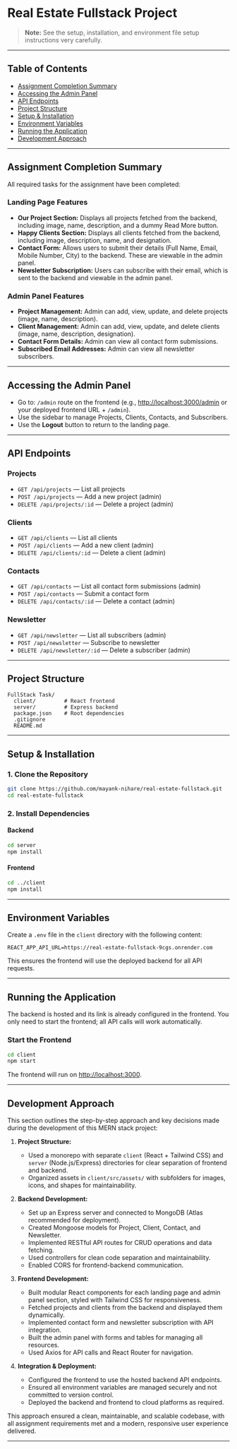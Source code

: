 # Real Estate Fullstack Project

> **Note:** See the setup, installation, and environment file setup instructions very carefully.

---

## Table of Contents

- [Assignment Completion Summary](#assignment-completion-summary)
- [Accessing the Admin Panel](#accessing-the-admin-panel)
- [API Endpoints](#api-endpoints)
- [Project Structure](#project-structure)
- [Setup & Installation](#setup--installation)
- [Environment Variables](#environment-variables)
- [Running the Application](#running-the-application)
- [Development Approach](#development-approach)

---

## Assignment Completion Summary

All required tasks for the assignment have been completed:

### Landing Page Features
- **Our Project Section:** Displays all projects fetched from the backend, including image, name, description, and a dummy Read More button.
- **Happy Clients Section:** Displays all clients fetched from the backend, including image, description, name, and designation.
- **Contact Form:** Allows users to submit their details (Full Name, Email, Mobile Number, City) to the backend. These are viewable in the admin panel.
- **Newsletter Subscription:** Users can subscribe with their email, which is sent to the backend and viewable in the admin panel.

### Admin Panel Features
- **Project Management:** Admin can add, view, update, and delete projects (image, name, description).
- **Client Management:** Admin can add, view, update, and delete clients (image, name, description, designation).
- **Contact Form Details:** Admin can view all contact form submissions.
- **Subscribed Email Addresses:** Admin can view all newsletter subscribers.

---

## Accessing the Admin Panel

- Go to: `/admin` route on the frontend (e.g., [http://localhost:3000/admin](http://localhost:3000/admin) or your deployed frontend URL + `/admin`).
- Use the sidebar to manage Projects, Clients, Contacts, and Subscribers.
- Use the **Logout** button to return to the landing page.

---

## API Endpoints

### Projects
- `GET /api/projects` — List all projects
- `POST /api/projects` — Add a new project (admin)
- `DELETE /api/projects/:id` — Delete a project (admin)

### Clients
- `GET /api/clients` — List all clients
- `POST /api/clients` — Add a new client (admin)
- `DELETE /api/clients/:id` — Delete a client (admin)

### Contacts
- `GET /api/contacts` — List all contact form submissions (admin)
- `POST /api/contacts` — Submit a contact form
- `DELETE /api/contacts/:id` — Delete a contact (admin)

### Newsletter
- `GET /api/newsletter` — List all subscribers (admin)
- `POST /api/newsletter` — Subscribe to newsletter
- `DELETE /api/newsletter/:id` — Delete a subscriber (admin)

---

## Project Structure

```
FullStack Task/
  client/         # React frontend
  server/         # Express backend
  package.json    # Root dependencies
  .gitignore
  README.md
```

---

## Setup & Installation

### 1. **Clone the Repository**
```sh
git clone https://github.com/mayank-nihare/real-estate-fullstack.git
cd real-estate-fullstack
```

### 2. **Install Dependencies**

#### Backend
```sh
cd server
npm install
```

#### Frontend
```sh
cd ../client
npm install
```
---

## Environment Variables

Create a `.env` file in the `client` directory with the following content:

```
REACT_APP_API_URL=https://real-estate-fullstack-9cgs.onrender.com
```

This ensures the frontend will use the deployed backend for all API requests.

---

## Running the Application

The backend is hosted and its link is already configured in the frontend. You only need to start the frontend; all API calls will work automatically.

### Start the Frontend
```sh
cd client
npm start
```
The frontend will run on [http://localhost:3000](http://localhost:3000).

---

## Development Approach

This section outlines the step-by-step approach and key decisions made during the development of this MERN stack project:

1. **Project Structure:**
   - Used a monorepo with separate `client` (React + Tailwind CSS) and `server` (Node.js/Express) directories for clear separation of frontend and backend.
   - Organized assets in `client/src/assets/` with subfolders for images, icons, and shapes for maintainability.

2. **Backend Development:**
   - Set up an Express server and connected to MongoDB (Atlas recommended for deployment).
   - Created Mongoose models for Project, Client, Contact, and Newsletter.
   - Implemented RESTful API routes for CRUD operations and data fetching.
   - Used controllers for clean code separation and maintainability.
   - Enabled CORS for frontend-backend communication.

3. **Frontend Development:**
   - Built modular React components for each landing page and admin panel section, styled with Tailwind CSS for responsiveness.
   - Fetched projects and clients from the backend and displayed them dynamically.
   - Implemented contact form and newsletter subscription with API integration.
   - Built the admin panel with forms and tables for managing all resources.
   - Used Axios for API calls and React Router for navigation.

4. **Integration & Deployment:**
   - Configured the frontend to use the hosted backend API endpoints.
   - Ensured all environment variables are managed securely and not committed to version control.
   - Deployed the backend and frontend to cloud platforms as required.

This approach ensured a clean, maintainable, and scalable codebase, with all assignment requirements met and a modern, responsive user experience delivered.

---

